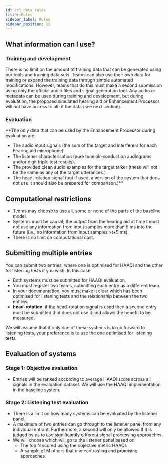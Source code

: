 ```yaml
---
id: cc1_data_rules
title: Rules
sidebar_label: Rules
sidebar_position: 11
---
```


## What information can I use?

### Training and development

There is no limit on the amount of training data that can be generated using our tools and training data sets. Teams can also use their own data for training or expand the training data through simple automated modifications. However, teams that do this must make a second submission using only the official audio files and signal generation tool. Any audio or metadata can be used during training and development, but during evaluation, the proposed simulated hearing aid or Enhancement Processor will not have access to all of the data (see next section).

### Evaluation

**The only data that can be used by the Enhancement Processor during evaluation are

- The audio input signals (the sum of the target and interferers for each hearing aid microphone).
- The listener characterisation (pure tone air-conduction audiograms and/or digit triple test results).
- The provided clean audio examples for the target talker (these will not be the same as any of the target utterances.)
- The head-rotation signal (but if used, a version of the system that does not use it should also be prepared for comparison.)**
## Computational restrictions

- Teams may choose to use all, some or none of the parts of the baseline model.
- Systems must be causal; the output from the hearing aid at time t must not use any information from input samples more than 5 ms into the future (i.e., no information from input samples >t+5 ms).
- There is no limit on computational cost.

## Submitting multiple entries

You can submit two entries, where one is optimised for HAAQI and the other for listening tests if you wish. In this case:

- Both systems must be submitted for HAAQI evaluation.
- You must register two teams, submitting each entry as a different team.
- In your documentation, you must make it clear which has been optimised for listening tests and the relationship between the two entries.
- **head-rotation**: if the head-rotation signal is used then a second entry must be submitted that does not use it and allows the benefit to be measured.

We will assume that if only one of these systems is to go forward to listening tests, your preference is to use the one optimised for listening tests.

## Evaluation of systems

### Stage 1: Objective evaluation

- Entries will be ranked according to average HAAQI score across all signals in the evaluation dataset. We will use the HAAQI implementation in the baseline system.

### Stage 2: Listening test evaluation

- There is a limit on how many systems can be evaluated by the listener panel.
- A maximum of two entries can go through to the listener panel from any individual entrant. Furthermore, a second will only be allowed if it is judged by us to use significantly different signal processing approaches.
- We will choose which will go to the listener panel based on
   - The top N scored using the objective metric HAAQI.
   - A sample of M others that use contrasting and promising approaches.